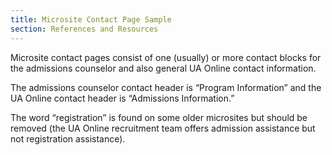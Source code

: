 ```yaml
---
title: Microsite Contact Page Sample
section: References and Resources
---
```

Microsite contact pages consist of one (usually) or more contact blocks for the admissions counselor and also general UA Online contact information.

The admissions counselor contact header is “Program Information” and the UA Online contact header is “Admissions Information.”

The word “registration” is found on some older microsites but should be removed (the UA Online recruitment team offers admission assistance but not registration assistance).